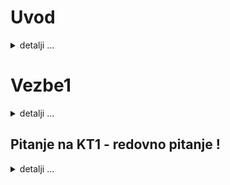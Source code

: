 # Uvod

<details>
 <summary> detalji ... </summary> 
  
  </br>
  
Teorijski testovi (koji se rade na odbrani kontrolnih tacki) nisu vezani za predavanja profesora. Postoji skripta za te testove i eventualno nesto sa vezbi sto je asistent spomenuo na vezbama je ono sto se pita na tim teorijskim testovima.

## Terminologija
  - **verteks**: jedna tacka u 3d sceni
  - **primitive/polygon**: zatvorena/otvorena polinija(linija, mnogougao, trougao i sl.)
  - **objekat/model**: 3D objekat izgradjen od primitiva
  - **fragment**: skup piksela istih prikaznih karakteristika
  - **pixel**: najmanja jedinica na prikaznom uredjaju
  - **framebuffer**: deo memorije u kojoj se cuva niz piksela koji predstavlja nasu scenu

## Napomena

U OpenGL se ne radi 3D modelovanje, vrlo je zahtevno (skoro pa ne moguce). Postoje softveri za modelovanje, napravimo u njima model i samo taj model ucitamo u OpenGL-u ( onda radimo neke transformacije nad njim, probavati da ih animiramo i slicno).


</br>
</br>
 
</details>

# Vezbe1

<details>
 <summary> detalji ... </summary> 
  
</br>

Da bi radili sa OpenGL u C# koristimo SharpGL i sledece reference.

![image](https://user-images.githubusercontent.com/45834270/97192720-77653c80-17a8-11eb-804e-e9d85eb2904a.png)

Njih mozemo dodati u projekat kroz NuGet packages:

![image](https://user-images.githubusercontent.com/45834270/97193001-cca14e00-17a8-11eb-942a-ede9025d852d.png)

I pomocu sledeceg taga ga dodajemo u wpf projekat:

![image](https://user-images.githubusercontent.com/45834270/97193375-391c4d00-17a9-11eb-8e45-bbada2caa645.png)
 
 ## Napomena
 
 OpenGL je automatan stanja i sa funkcijom Enable mozemo time upravljati
 
 </br>
 
</details>

## Pitanje na KT1 - redovno pitanje !

<details>
 <summary> detalji ... </summary> 
  
</br>

Dobijemo neki deo koda. I mi treba da skiciramo sta ce se iscrtati na ekranu za taj deo koda. Tu je najbitnije da znamo kako primitive rade i u zavisnosti od primitive cemo znati sta ce se iscrtati!

Primer koda:

![image](https://user-images.githubusercontent.com/45834270/97197803-57d11280-17ae-11eb-8821-3f50965d73a2.png)
 
</details>







